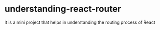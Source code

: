 # understanding-react-router

It is a mini project that helps in understanding the routing process of React
